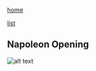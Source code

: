 [home](/zaliczeniowe1awww/)

[list](/zaliczeniowe1awww/list)

## Napoleon Opening

![alt text](https://www.thechesswebsite.com/wp-content/uploads/2015/08/the-napoleon-opening.jpg "Napoleon Opening")
